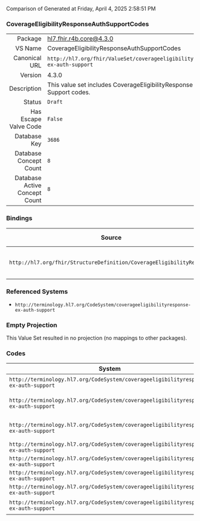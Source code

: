 Comparison of 
Generated at Friday, April 4, 2025 2:58:51 PM

### CoverageEligibilityResponseAuthSupportCodes

|      |     |
| ---: | --- |
| Package | hl7.fhir.r4b.core@4.3.0 |
| VS Name | CoverageEligibilityResponseAuthSupportCodes |
| Canonical URL | `http://hl7.org/fhir/ValueSet/coverageeligibilityresponse-ex-auth-support` |
| Version | 4.3.0 |
| Description | This value set includes CoverageEligibilityResponse Auth Support codes. |
| Status | `Draft` |
| Has Escape Valve Code | `False` |
| Database Key | `3686` |
| Database Concept Count | `8` |
| Database Active Concept Count | `8` |
### Bindings

| Source | Element | Binding | Strength | Element Short |
| ------ | ------- | ------- | -------- | ------------- |
| `http://hl7.org/fhir/StructureDefinition/CoverageEligibilityResponse` | `CoverageEligibilityResponse.insurance.item.authorizationSupporting` | `http://hl7.org/fhir/ValueSet/coverageeligibilityresponse-ex-auth-support` | `Example` | Type of required supporting materials |

### Referenced Systems

* `http://terminology.hl7.org/CodeSystem/coverageeligibilityresponse-ex-auth-support`
### Empty Projection

This Value Set resulted in no projection (no mappings to other packages).

### Codes

| System | Code | Display |
| ------ | ---- | ------- |
| `http://terminology.hl7.org/CodeSystem/coverageeligibilityresponse-ex-auth-support` | `accidentreport` | Accident Report |
| `http://terminology.hl7.org/CodeSystem/coverageeligibilityresponse-ex-auth-support` | `diagnosticimageorder` | Diagnostic Image Order |
| `http://terminology.hl7.org/CodeSystem/coverageeligibilityresponse-ex-auth-support` | `diagnosticimagereport` | Diagnostic Image Report |
| `http://terminology.hl7.org/CodeSystem/coverageeligibilityresponse-ex-auth-support` | `laborder` | Lab Order |
| `http://terminology.hl7.org/CodeSystem/coverageeligibilityresponse-ex-auth-support` | `labreport` | Lab Report |
| `http://terminology.hl7.org/CodeSystem/coverageeligibilityresponse-ex-auth-support` | `model` | Model |
| `http://terminology.hl7.org/CodeSystem/coverageeligibilityresponse-ex-auth-support` | `picture` | Picture |
| `http://terminology.hl7.org/CodeSystem/coverageeligibilityresponse-ex-auth-support` | `professionalreport` | Professional Report |

